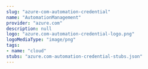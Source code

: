 ```yaml
---
slug: "azure-com-automation-credential"
name: "AutomationManagement"
provider: "azure.com"
description: null
logo: "azure.com-automation-credential-logo.png"
logoMediaType: "image/png"
tags:
- name: "cloud"
stubs: "azure.com-automation-credential-stubs.json"
---
```

